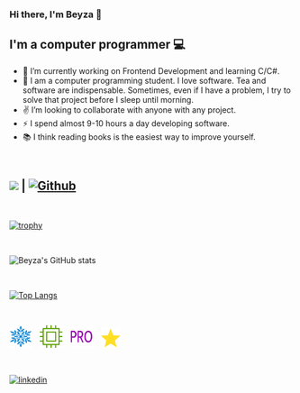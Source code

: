 ### Hi there, I'm Beyza 👋

## I'm a computer programmer :computer:

- 🔭 I’m currently working on Frontend Development and learning C/C#.
- 💬 I am a computer programming student. I love software. Tea and software are indispensable. Sometimes, even if I have a problem, I try to solve that project before I sleep until morning.
- ✌️ I’m looking to collaborate with anyone with any project.
- ⚡ I spend almost 9-10 hours a day developing software.
- 📚 I think reading books is the easiest way to improve yourself.

<br />

## ![](https://visitor-badge.laobi.icu/badge?page_id=b-tekinli.b-tekinli) **|** [![Github](https://img.shields.io/github/followers/b-tekinli?label=Follow&style=social)](https://github.com/b-tekinli)

<br />

[![trophy](https://github-profile-trophy.vercel.app/?username=b-tekinli)](https://github.com/ryo-ma/github-profile-trophy)

<br />

![Beyza's GitHub stats](https://github-readme-stats.vercel.app/api?username=b-tekinli&show_icons=true&theme=vue)

<br />

[![Top Langs](https://github-readme-stats.vercel.app/api/top-langs/?username=b-tekinli&langs_count=8)](https://github.com/b-tekinli/github-readme-stats)

<br />

<a href='https://archiveprogram.github.com/'><img src='https://raw.githubusercontent.com/acervenky/animated-github-badges/master/assets/acbadge.gif' width='40' height='40'></a> <a href='https://docs.github.com/en/developers'><img src='https://raw.githubusercontent.com/acervenky/animated-github-badges/master/assets/devbadge.gif' width='40' height='40'></a> <a href='https://github.com/pricing'><img src='https://raw.githubusercontent.com/acervenky/animated-github-badges/master/assets/pro.gif' width='40' height='40'></a> <a href='https://stars.github.com/'><img src='https://raw.githubusercontent.com/acervenky/animated-github-badges/master/assets/starbadge.gif' width='35' height='35'></a> 

<br />

[<img src='https://cdn.jsdelivr.net/npm/simple-icons@3.0.1/icons/linkedin.svg' alt='linkedin' height='40'>](https://www.linkedin.com/in/https://www.linkedin.com/in/beyzanur-tekinli-8a1b421a7//)



